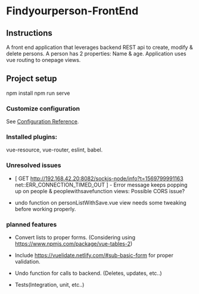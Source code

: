 # Findyourperson-FrontEnd

## Instructions
A front end application that leverages backend REST api to create, modify & delete persons.
A person has 2 properties: Name & age.
Application uses vue routing to onepage views.

## Project setup
npm install
npm run serve

### Customize configuration
See [Configuration Reference](https://cli.vuejs.org/config/).

### Installed plugins:
vue-resource, vue-router, eslint, babel.

### Unresolved issues
* [ GET http://192.168.42.20:8082/sockjs-node/info?t=1569799991163 net::ERR_CONNECTION_TIMED_OUT ] - Error message keeps popping up on
people & peoplewithsavefunction views: Possible CORS issue?

* undo function on personListWithSave.vue view needs some tweaking before working properly.

### planned features
* Convert lists to proper forms. (Considering using https://www.npmjs.com/package/vue-tables-2)

* Include https://vuelidate.netlify.com/#sub-basic-form for proper validation.

* Undo function for calls to backend. (Deletes, updates, etc..)

* Tests(Integration, unit, etc..)
